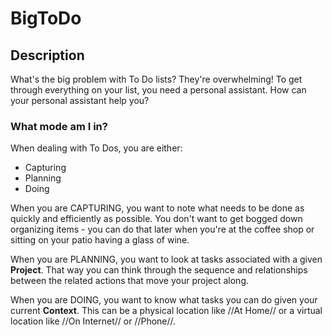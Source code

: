 # BigToDo

## Description

What's the big problem with To Do lists? They're overwhelming! To get through everything on your list,
you need a personal assistant. How can your personal assistant help you?

### What mode am I in?

When dealing with To Dos, you are either:
 - Capturing
 - Planning
 - Doing

When you are CAPTURING, you want to note what needs to be done as quickly and efficiently as possible.
You don't want to get bogged down organizing items - you can do that later when you're at the coffee shop
or sitting on your patio having a glass of wine.

When you are PLANNING, you want to look at tasks associated with a given **Project**. That way you can think
through the sequence and relationships between the related actions that move your project along.

When you are DOING, you want to know what tasks you can do given your current **Context**. This can be a physical
location like //At Home// or a virtual location like //On Internet// or //Phone//.